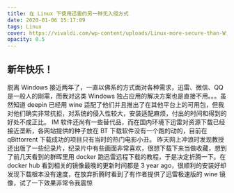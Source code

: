 ```yaml
---
title: 在 Linux 下使用迅雷的另一种无入侵方式
date: 2020-01-06 15:17:09
tags: Linux
cover: https://vivaldi.com/wp-content/uploads/Linux-more-secure-than-Windows.png
opacity: 0.5
---
```

## 新年快乐！

脱离 Windows 接近两年了，一直以佛系的方式面对各种需求，迅雷、微信、QQ是一般人的刚需，而我对这类 Windows 独占应用的解决方案也是直接不用。。。虽然知道 deepin 已经用 wine 适配了他们并且推出了在其他平台上的可用包，但我对他们确实非常抗拒，对系统的侵入性较大，安装适配麻烦，付出的时间和得到的好处不成正比。
IM 软件还尚有一些替代品，而在国内环境下迅雷对资源下载已经接近垄断，各网站提供的种子放在 BT 下载软件没有一个跑的动的，目前在 qBittorrent 下载成功的项目只有当时的热门电影小丑。
昨天网上冲浪时发现教授还出版了一些纪录片，纪录片中有些画面非常喜欢，很想下载下来当做收藏，想到了前几天看到的群晖里用 docker 跑迅雷远程下载的教程，于是决定折腾一下。在 docker hub 看到相关的镜像最晚的更新时间都是 3 year ago，很顺利的安装好却发现下载根本没有速度，在放弃折腾时看到了有作者提供了迅雷极速版的 wine 镜像，试了一下效果非常令我震惊